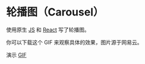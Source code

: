 # 轮播图（Carousel）

使用原生 [JS](./origin) 和 [React](./react) 写了轮播图。

你可以下载这个 GIF 来观察具体的效果，图片源于网易云。

演示 [GIF](./assets/demo.gif)